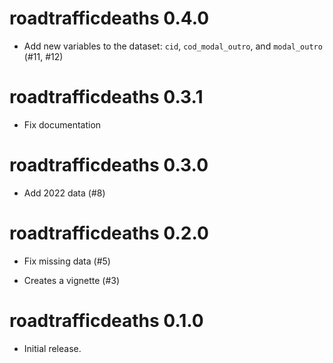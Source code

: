 # roadtrafficdeaths 0.4.0

* Add new variables to the dataset: `cid`, `cod_modal_outro`, and `modal_outro` (#11, #12)

# roadtrafficdeaths 0.3.1

* Fix documentation

# roadtrafficdeaths 0.3.0

* Add 2022 data (#8)

# roadtrafficdeaths 0.2.0

* Fix missing data (#5)

* Creates a vignette (#3)

# roadtrafficdeaths 0.1.0

* Initial release.
